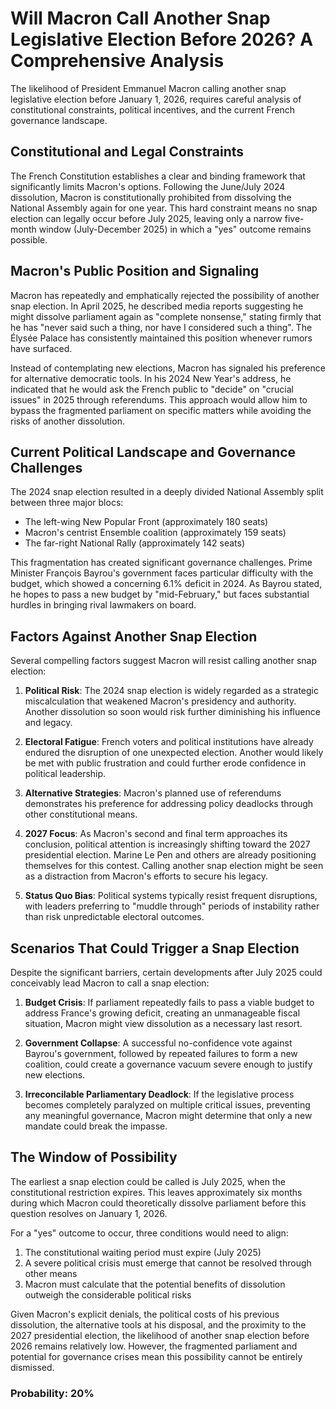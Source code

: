 # Will Macron Call Another Snap Legislative Election Before 2026? A Comprehensive Analysis

The likelihood of President Emmanuel Macron calling another snap legislative election before January 1, 2026, requires careful analysis of constitutional constraints, political incentives, and the current French governance landscape.

## Constitutional and Legal Constraints

The French Constitution establishes a clear and binding framework that significantly limits Macron's options. Following the June/July 2024 dissolution, Macron is constitutionally prohibited from dissolving the National Assembly again for one year. This hard constraint means no snap election can legally occur before July 2025, leaving only a narrow five-month window (July-December 2025) in which a "yes" outcome remains possible.

## Macron's Public Position and Signaling

Macron has repeatedly and emphatically rejected the possibility of another snap election. In April 2025, he described media reports suggesting he might dissolve parliament again as "complete nonsense," stating firmly that he has "never said such a thing, nor have I considered such a thing". The Élysée Palace has consistently maintained this position whenever rumors have surfaced.

Instead of contemplating new elections, Macron has signaled his preference for alternative democratic tools. In his 2024 New Year's address, he indicated that he would ask the French public to "decide" on "crucial issues" in 2025 through referendums. This approach would allow him to bypass the fragmented parliament on specific matters while avoiding the risks of another dissolution.

## Current Political Landscape and Governance Challenges

The 2024 snap election resulted in a deeply divided National Assembly split between three major blocs:
- The left-wing New Popular Front (approximately 180 seats)
- Macron's centrist Ensemble coalition (approximately 159 seats)
- The far-right National Rally (approximately 142 seats)

This fragmentation has created significant governance challenges. Prime Minister François Bayrou's government faces particular difficulty with the budget, which showed a concerning 6.1% deficit in 2024. As Bayrou stated, he hopes to pass a new budget by "mid-February," but faces substantial hurdles in bringing rival lawmakers on board.

## Factors Against Another Snap Election

Several compelling factors suggest Macron will resist calling another snap election:

1. **Political Risk**: The 2024 snap election is widely regarded as a strategic miscalculation that weakened Macron's presidency and authority. Another dissolution so soon would risk further diminishing his influence and legacy.

2. **Electoral Fatigue**: French voters and political institutions have already endured the disruption of one unexpected election. Another would likely be met with public frustration and could further erode confidence in political leadership.

3. **Alternative Strategies**: Macron's planned use of referendums demonstrates his preference for addressing policy deadlocks through other constitutional means.

4. **2027 Focus**: As Macron's second and final term approaches its conclusion, political attention is increasingly shifting toward the 2027 presidential election. Marine Le Pen and others are already positioning themselves for this contest. Calling another snap election might be seen as a distraction from Macron's efforts to secure his legacy.

5. **Status Quo Bias**: Political systems typically resist frequent disruptions, with leaders preferring to "muddle through" periods of instability rather than risk unpredictable electoral outcomes.

## Scenarios That Could Trigger a Snap Election

Despite the significant barriers, certain developments after July 2025 could conceivably lead Macron to call a snap election:

1. **Budget Crisis**: If parliament repeatedly fails to pass a viable budget to address France's growing deficit, creating an unmanageable fiscal situation, Macron might view dissolution as a necessary last resort.

2. **Government Collapse**: A successful no-confidence vote against Bayrou's government, followed by repeated failures to form a new coalition, could create a governance vacuum severe enough to justify new elections.

3. **Irreconcilable Parliamentary Deadlock**: If the legislative process becomes completely paralyzed on multiple critical issues, preventing any meaningful governance, Macron might determine that only a new mandate could break the impasse.

## The Window of Possibility

The earliest a snap election could be called is July 2025, when the constitutional restriction expires. This leaves approximately six months during which Macron could theoretically dissolve parliament before this question resolves on January 1, 2026.

For a "yes" outcome to occur, three conditions would need to align:
1. The constitutional waiting period must expire (July 2025)
2. A severe political crisis must emerge that cannot be resolved through other means
3. Macron must calculate that the potential benefits of dissolution outweigh the considerable political risks

Given Macron's explicit denials, the political costs of his previous dissolution, the alternative tools at his disposal, and the proximity to the 2027 presidential election, the likelihood of another snap election before 2026 remains relatively low. However, the fragmented parliament and potential for governance crises mean this possibility cannot be entirely dismissed.

### Probability: 20%